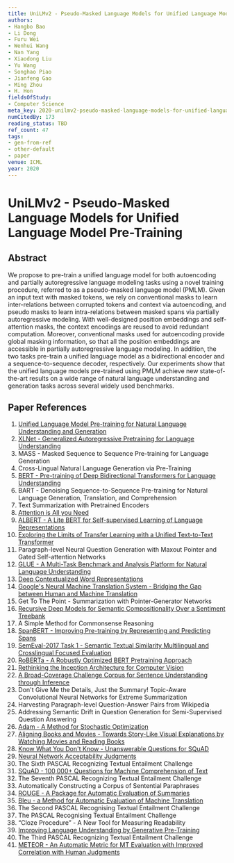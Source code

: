 ```yaml
---
title: UniLMv2 - Pseudo-Masked Language Models for Unified Language Model Pre-Training
authors:
- Hangbo Bao
- Li Dong
- Furu Wei
- Wenhui Wang
- Nan Yang
- Xiaodong Liu
- Yu Wang
- Songhao Piao
- Jianfeng Gao
- Ming Zhou
- H. Hon
fieldsOfStudy:
- Computer Science
meta_key: 2020-unilmv2-pseudo-masked-language-models-for-unified-language-model-pre-training
numCitedBy: 173
reading_status: TBD
ref_count: 47
tags:
- gen-from-ref
- other-default
- paper
venue: ICML
year: 2020
---
```


# UniLMv2 - Pseudo-Masked Language Models for Unified Language Model Pre-Training

## Abstract

We propose to pre-train a unified language model for both autoencoding and partially autoregressive language modeling tasks using a novel training procedure, referred to as a pseudo-masked language model (PMLM). Given an input text with masked tokens, we rely on conventional masks to learn inter-relations between corrupted tokens and context via autoencoding, and pseudo masks to learn intra-relations between masked spans via partially autoregressive modeling. With well-designed position embeddings and self-attention masks, the context encodings are reused to avoid redundant computation. Moreover, conventional masks used for autoencoding provide global masking information, so that all the position embeddings are accessible in partially autoregressive language modeling. In addition, the two tasks pre-train a unified language model as a bidirectional encoder and a sequence-to-sequence decoder, respectively. Our experiments show that the unified language models pre-trained using PMLM achieve new state-of-the-art results on a wide range of natural language understanding and generation tasks across several widely used benchmarks.

## Paper References

1. [Unified Language Model Pre-training for Natural Language Understanding and Generation](2019-unified-language-model-pre-training-for-natural-language-understanding-and-generation)
2. [XLNet - Generalized Autoregressive Pretraining for Language Understanding](2019-xlnet-generalized-autoregressive-pretraining-for-language-understanding)
3. MASS - Masked Sequence to Sequence Pre-training for Language Generation
4. Cross-Lingual Natural Language Generation via Pre-Training
5. [BERT - Pre-training of Deep Bidirectional Transformers for Language Understanding](2019-bert-pre-training-of-deep-bidirectional-transformers-for-language-understanding)
6. BART - Denoising Sequence-to-Sequence Pre-training for Natural Language Generation, Translation, and Comprehension
7. Text Summarization with Pretrained Encoders
8. [Attention is All you Need](2017-attention-is-all-you-need)
9. [ALBERT - A Lite BERT for Self-supervised Learning of Language Representations](2020-albert-a-lite-bert-for-self-supervised-learning-of-language-representations)
10. [Exploring the Limits of Transfer Learning with a Unified Text-to-Text Transformer](2020-exploring-the-limits-of-transfer-learning-with-a-unified-text-to-text-transformer)
11. Paragraph-level Neural Question Generation with Maxout Pointer and Gated Self-attention Networks
12. [GLUE - A Multi-Task Benchmark and Analysis Platform for Natural Language Understanding](2018-glue-a-multi-task-benchmark-and-analysis-platform-for-natural-language-understanding)
13. [Deep Contextualized Word Representations](2018-deep-contextualized-word-representations)
14. [Google's Neural Machine Translation System - Bridging the Gap between Human and Machine Translation](2016-google-s-neural-machine-translation-system-bridging-the-gap-between-human-and-machine-translation)
15. Get To The Point - Summarization with Pointer-Generator Networks
16. [Recursive Deep Models for Semantic Compositionality Over a Sentiment Treebank](2013-recursive-deep-models-for-semantic-compositionality-over-a-sentiment-treebank)
17. A Simple Method for Commonsense Reasoning
18. [SpanBERT - Improving Pre-training by Representing and Predicting Spans](2020-spanbert-improving-pre-training-by-representing-and-predicting-spans)
19. [SemEval-2017 Task 1 - Semantic Textual Similarity Multilingual and Crosslingual Focused Evaluation](2017-semeval-2017-task-1-semantic-textual-similarity-multilingual-and-crosslingual-focused-evaluation)
20. [RoBERTa - A Robustly Optimized BERT Pretraining Approach](2019-roberta-a-robustly-optimized-bert-pretraining-approach)
21. [Rethinking the Inception Architecture for Computer Vision](2016-rethinking-the-inception-architecture-for-computer-vision)
22. [A Broad-Coverage Challenge Corpus for Sentence Understanding through Inference](2018-a-broad-coverage-challenge-corpus-for-sentence-understanding-through-inference)
23. Don't Give Me the Details, Just the Summary! Topic-Aware Convolutional Neural Networks for Extreme Summarization
24. Harvesting Paragraph-level Question-Answer Pairs from Wikipedia
25. Addressing Semantic Drift in Question Generation for Semi-Supervised Question Answering
26. [Adam - A Method for Stochastic Optimization](2015-adam-a-method-for-stochastic-optimization)
27. [Aligning Books and Movies - Towards Story-Like Visual Explanations by Watching Movies and Reading Books](2015-aligning-books-and-movies-towards-story-like-visual-explanations-by-watching-movies-and-reading-books)
28. [Know What You Don't Know - Unanswerable Questions for SQuAD](2018-know-what-you-don-t-know-unanswerable-questions-for-squad)
29. [Neural Network Acceptability Judgments](2019-neural-network-acceptability-judgments)
30. The Sixth PASCAL Recognizing Textual Entailment Challenge
31. [SQuAD - 100,000+ Questions for Machine Comprehension of Text](2016-squad-100-000-questions-for-machine-comprehension-of-text)
32. The Seventh PASCAL Recognizing Textual Entailment Challenge
33. Automatically Constructing a Corpus of Sentential Paraphrases
34. [ROUGE - A Package for Automatic Evaluation of Summaries](2004-rouge-a-package-for-automatic-evaluation-of-summaries)
35. [Bleu - a Method for Automatic Evaluation of Machine Translation](2002-bleu-a-method-for-automatic-evaluation-of-machine-translation)
36. The Second PASCAL Recognising Textual Entailment Challenge
37. The PASCAL Recognising Textual Entailment Challenge
38. “Cloze Procedure” - A New Tool for Measuring Readability
39. [Improving Language Understanding by Generative Pre-Training](2018-improving-language-understanding-by-generative-pre-training)
40. The Third PASCAL Recognizing Textual Entailment Challenge
41. [METEOR - An Automatic Metric for MT Evaluation with Improved Correlation with Human Judgments](2005-meteor-an-automatic-metric-for-mt-evaluation-with-improved-correlation-with-human-judgments)
